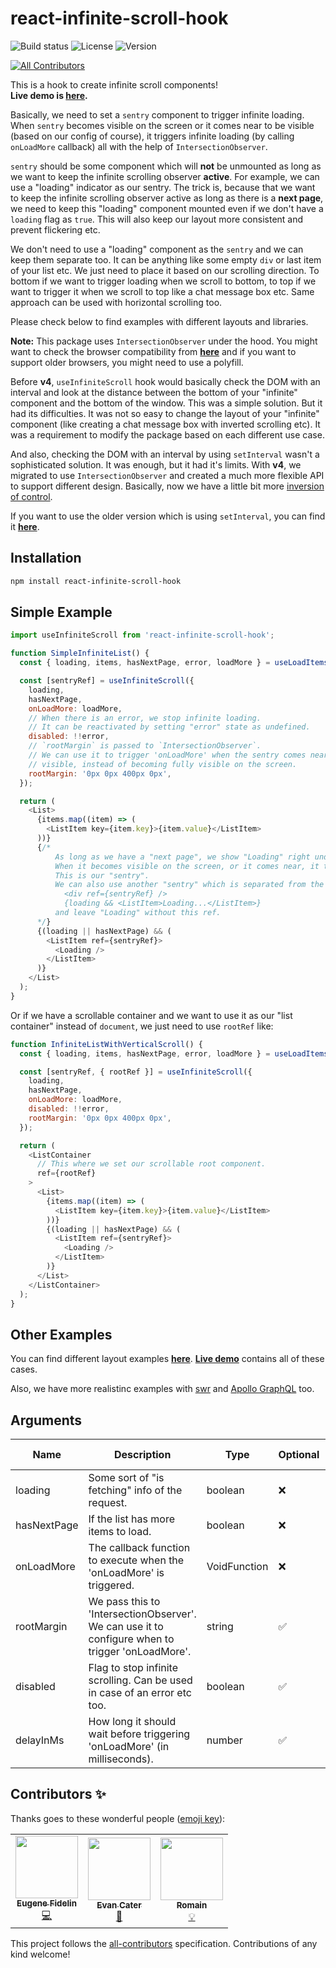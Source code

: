 # react-infinite-scroll-hook

![Build status](https://img.shields.io/github/actions/workflow/status/onderonur/react-infinite-scroll-hook/quality.yml)
![License](https://img.shields.io/npm/l/react-infinite-scroll-hook)
![Version](https://img.shields.io/npm/v/react-infinite-scroll-hook)

<!-- ALL-CONTRIBUTORS-BADGE:START - Do not remove or modify this section -->

[![All Contributors](https://img.shields.io/badge/all_contributors-3-orange.svg?style=flat-square)](#contributors-)

<!-- ALL-CONTRIBUTORS-BADGE:END -->

This is a hook to create infinite scroll components!  
**Live demo is [here](https://onderonur.github.io/react-infinite-scroll-hook/).**

Basically, we need to set a `sentry` component to trigger infinite loading. When `sentry` becomes visible on the screen or it comes near to be visible (based on our config of course), it triggers infinite loading (by calling `onLoadMore` callback) all with the help of `IntersectionObserver`.

`sentry` should be some component which will **not** be unmounted as long as we want to keep the infinite scrolling observer **active**. For example, we can use a "loading" indicator as our sentry. The trick is, because that we want to keep the infinite scrolling observer active as long as there is a **next page**, we need to keep this "loading" component mounted even if we don't have a `loading` flag as `true`. This will also keep our layout more consistent and prevent flickering etc.

We don't need to use a "loading" component as the `sentry` and we can keep them separate too. It can be anything like some empty `div` or last item of your list etc. We just need to place it based on our scrolling direction. To bottom if we want to trigger loading when we scroll to bottom, to top if we want to trigger it when we scroll to top like a chat message box etc. Same approach can be used with horizontal scrolling too.

Please check below to find examples with different layouts and libraries.

**Note:** This package uses `IntersectionObserver` under the hood. You might want to check the browser compatibility from **[here](https://caniuse.com/intersectionobserver)** and if you want to support older browsers, you might need to use a polyfill.

Before **v4**, `useInfiniteScroll` hook would basically check the DOM with an interval and look at the distance between the bottom of your "infinite" component and the bottom of the window. This was a simple solution. But it had its difficulties. It was not so easy to change the layout of your "infinite" component (like creating a chat message box with inverted scrolling etc). It was a requirement to modify the package based on each different use case.

And also, checking the DOM with an interval by using `setInterval` wasn't a sophisticated solution. It was enough, but it had it's limits.
With **v4**, we migrated to use `IntersectionObserver` and created a much more flexible API to support different design. Basically, now we have a little bit more [inversion of control](https://kentcdodds.com/blog/inversion-of-control).

If you want to use the older version which is using `setInterval`, you can find it **[here](https://github.com/onderonur/react-infinite-scroll-hook/tree/v3)**.

## Installation

```sh
npm install react-infinite-scroll-hook
```

## Simple Example

```javascript
import useInfiniteScroll from 'react-infinite-scroll-hook';

function SimpleInfiniteList() {
  const { loading, items, hasNextPage, error, loadMore } = useLoadItems();

  const [sentryRef] = useInfiniteScroll({
    loading,
    hasNextPage,
    onLoadMore: loadMore,
    // When there is an error, we stop infinite loading.
    // It can be reactivated by setting "error" state as undefined.
    disabled: !!error,
    // `rootMargin` is passed to `IntersectionObserver`.
    // We can use it to trigger 'onLoadMore' when the sentry comes near to become
    // visible, instead of becoming fully visible on the screen.
    rootMargin: '0px 0px 400px 0px',
  });

  return (
    <List>
      {items.map((item) => (
        <ListItem key={item.key}>{item.value}</ListItem>
      ))}
      {/* 
          As long as we have a "next page", we show "Loading" right under the list.
          When it becomes visible on the screen, or it comes near, it triggers 'onLoadMore'.
          This is our "sentry".
          We can also use another "sentry" which is separated from the "Loading" component like:
            <div ref={sentryRef} />
            {loading && <ListItem>Loading...</ListItem>}
          and leave "Loading" without this ref.
      */}
      {(loading || hasNextPage) && (
        <ListItem ref={sentryRef}>
          <Loading />
        </ListItem>
      )}
    </List>
  );
}
```

Or if we have a scrollable container and we want to use it as our "list container" instead of `document`, we just need to use `rootRef` like:

```js
function InfiniteListWithVerticalScroll() {
  const { loading, items, hasNextPage, error, loadMore } = useLoadItems();

  const [sentryRef, { rootRef }] = useInfiniteScroll({
    loading,
    hasNextPage,
    onLoadMore: loadMore,
    disabled: !!error,
    rootMargin: '0px 0px 400px 0px',
  });

  return (
    <ListContainer
      // This where we set our scrollable root component.
      ref={rootRef}
    >
      <List>
        {items.map((item) => (
          <ListItem key={item.key}>{item.value}</ListItem>
        ))}
        {(loading || hasNextPage) && (
          <ListItem ref={sentryRef}>
            <Loading />
          </ListItem>
        )}
      </List>
    </ListContainer>
  );
}
```

## Other Examples

You can find different layout examples **[here](https://github.com/onderonur/react-infinite-scroll-hook/tree/master/example/examples)**. **[Live demo](https://onderonur.github.io/react-infinite-scroll-hook/)** contains all of these cases.

Also, we have more realistinc examples with [swr](https://github.com/onderonur/tmdb-explorer) and [Apollo GraphQL](https://github.com/onderonur/rick-and-morty-graphql) too.

## Arguments

| Name        | Description                                                                                      | Type         | Optional | Default Value |
| ----------- | ------------------------------------------------------------------------------------------------ | ------------ | -------- | ------------- |
| loading     | Some sort of "is fetching" info of the request.                                                  | boolean      | ❌       |               |
| hasNextPage | If the list has more items to load.                                                              | boolean      | ❌       |               |
| onLoadMore  | The callback function to execute when the 'onLoadMore' is triggered.                             | VoidFunction | ❌       |               |
| rootMargin  | We pass this to 'IntersectionObserver'. We can use it to configure when to trigger 'onLoadMore'. | string       | ✅       |               |
| disabled    | Flag to stop infinite scrolling. Can be used in case of an error etc too.                        | boolean      | ✅       |               |
| delayInMs   | How long it should wait before triggering 'onLoadMore' (in milliseconds).                        | number       | ✅       | 100           |

## Contributors ✨

Thanks goes to these wonderful people ([emoji key](https://allcontributors.org/docs/en/emoji-key)):

<!-- ALL-CONTRIBUTORS-LIST:START - Do not remove or modify this section -->
<!-- prettier-ignore-start -->
<!-- markdownlint-disable -->
<table>
  <tr>
    <td align="center"><a href="https://nl.linkedin.com/in/eugef"><img src="https://avatars0.githubusercontent.com/u/895071?v=4?s=100" width="100px;" alt=""/><br /><sub><b>Eugene Fidelin</b></sub></a><br /><a href="https://github.com/onderonur/react-infinite-scroll-hook/commits?author=eugef" title="Code">💻</a></td>
    <td align="center"><a href="https://github.com/Evanc123"><img src="https://avatars.githubusercontent.com/u/4010547?v=4?s=100" width="100px;" alt=""/><br /><sub><b>Evan Cater</b></sub></a><br /><a href="https://github.com/onderonur/react-infinite-scroll-hook/commits?author=Evanc123" title="Documentation">📖</a></td>
    <td align="center"><a href="https://github.com/groomain"><img src="https://avatars.githubusercontent.com/u/3601848?v=4?s=100" width="100px;" alt=""/><br /><sub><b>Romain</b></sub></a><br /><a href="#example-groomain" title="Examples">💡</a></td>
  </tr>
</table>

<!-- markdownlint-restore -->
<!-- prettier-ignore-end -->

<!-- ALL-CONTRIBUTORS-LIST:END -->

This project follows the [all-contributors](https://github.com/all-contributors/all-contributors) specification. Contributions of any kind welcome!
